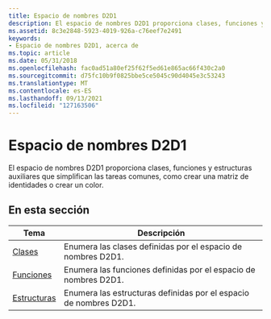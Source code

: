 ```yaml
---
title: Espacio de nombres D2D1
description: El espacio de nombres D2D1 proporciona clases, funciones y estructuras auxiliares que simplifican las tareas comunes, como crear una matriz de identidades o crear un color.
ms.assetid: 8c3e2848-5923-4019-926a-c76eef7e2491
keywords:
- Espacio de nombres D2D1, acerca de
ms.topic: article
ms.date: 05/31/2018
ms.openlocfilehash: fac0ad51a80ef25f62f5ed61e865ac66f430c2a0
ms.sourcegitcommit: d75fc10b9f0825bbe5ce5045c90d4045e3c53243
ms.translationtype: MT
ms.contentlocale: es-ES
ms.lasthandoff: 09/13/2021
ms.locfileid: "127163506"
---
```

# <a name="d2d1-namespace"></a>Espacio de nombres D2D1

El espacio de nombres D2D1 proporciona clases, funciones y estructuras auxiliares que simplifican las tareas comunes, como crear una matriz de identidades o crear un color.

## <a name="in-this-section"></a>En esta sección



| Tema                                       | Descripción                                                    |
|---------------------------------------------|----------------------------------------------------------------|
| [Clases](classes.md)<br/>           | Enumera las clases definidas por el espacio de nombres D2D1.<br/>    |
| [Funciones](d2d1functions.md)<br/>   | Enumera las funciones definidas por el espacio de nombres D2D1.<br/>  |
| [Estructuras](d2d1structures.md)<br/> | Enumera las estructuras definidas por el espacio de nombres D2D1.<br/> |



 

 

 





